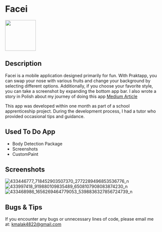 # Facei

<img src='[[figure/rstudio.png](https://github.com/malak4822/Facei/assets/71153710/41f51be3-9c07-4fc0-b9d3-49a7438dc3f0](https://lh3.googleusercontent.com/9eq6xSjFiwl2f4dXSB3AGsvsDlv5DaZGu4J2k5k4F87CHoyFBlrYd1P659LWC5kh1g))' width='100'>

## Description
Facei is a mobile application designed primarily for fun. With Praktapp, you can swap your nose with various fruits and change your background by selecting different options. Additionally, if you choose your favorite style, you can take a screenshot by expanding the bottom app bar. I also wrote a story in Polish about my journey of doing this app [Medium Article](https://medium.com/@kmalak4822/o-kodzie-kt%C3%B3ry-pozornie-nie-sprawia%C5%82-wi%C4%99kszych-problem%C3%B3w-292d48935bd1)

This app was developed within one month as part of a school apprenticeship project. During the development process, I had a tutor who provided occasional tips and guidance.

## Used To Do App
- Body Detection Package
- Screenshots
- CustomPaint

## Screenshots
![433446777_718452903507370_2772289496853536776_n](https://github.com/malak4822/prakapp/assets/71153710/ce670959-afee-4e2e-ba4a-5e2d91ef71d1)
![433997418_919880109835489_6508107908083874230_n](https://github.com/malak4822/prakapp/assets/71153710/469d8d50-218c-4189-8440-b223dccd09cc)
![433468986_1656269464779053_5398836327856724739_n](https://github.com/malak4822/prakapp/assets/71153710/edfa1a4c-531b-49b0-93bd-e4779d05c8f9)

## Bugs & Tips
If you encounter any bugs or unnecessary lines of code, please email me at: kmalak4822@gmail.com
